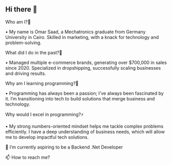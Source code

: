 ## Hi there 👋

   Who am I?🤔
   
•       My name is Omar Saad, a Mechatronics graduate from Germany University in Cairo.
	       Skilled in marketing, with a knack for technology and  problem-solving.
 
   What did I do in the past?🚀

•	Managed multiple e-commerce brands, generating over $700,000 in sales since 2020.
		Specialized in dropshipping, successfully scaling businesses and driving results.
 
  Why am I learning programming?🔭
  
•	Programming has always been a passion; I’ve always been fascinated by it.
		I’m transitioning into tech to build solutions that merge business and technology.
 
  Why would I excel in programming?⚡
  
•	My strong numbers-oriented mindset helps me tackle complex problems efficiently.
		I have a deep understanding of business needs, which will allow me to develop impactful tech solutions.

 🌱 I’m currently aspiring to be a Backend .Net Developer
 
 📫 How to reach me?


<!--
**Mero0077/Mero0077** is a ✨ _special_ ✨ repository because its `README.md` (this file) appears on your GitHub profile.

Here are some ideas to get you started:

- 🔭 I’m currently working on ...
- 🌱 I’m currently learning ...
- 👯 I’m looking to collaborate on ...
- 🤔 I’m looking for help with ...
- 💬 Ask me about ...
- 📫 How to reach me: ...
- 😄 Pronouns: ...
- ⚡ Fun fact: ...
-->

